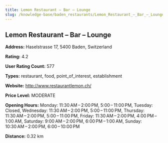 ```yaml
---
title: Lemon Restaurant – Bar – Lounge
slug: /knowledge-base/baden_restaurants/Lemon_Restaurant_–_Bar_–_Lounge
---
```


## Lemon Restaurant – Bar – Lounge

**Address:** Haselstrasse 17, 5400 Baden, Switzerland

**Rating:** 4.2

**User Rating Count:** 577

**Types:** restaurant, food, point_of_interest, establishment

**Website:** http://www.restaurantlemon.ch/

**Price Level:** MODERATE

**Opening Hours:** Monday: 11:30 AM – 2:00 PM, 5:00 – 11:00 PM, Tuesday: Closed, Wednesday: 11:30 AM – 2:00 PM, 5:00 – 11:00 PM, Thursday: 11:30 AM – 2:00 PM, 5:00 – 11:00 PM, Friday: 11:30 AM – 2:00 PM, 4:00 PM – 1:00 AM, Saturday: 9:00 AM – 2:00 PM, 6:00 PM – 1:00 AM, Sunday: 10:30 AM – 2:00 PM, 6:00 – 10:00 PM

**Distance:** 0.32 km